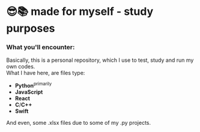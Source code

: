 # 😎📚 made for myself - study purposes
### What you'll encounter:  
Basically, this is a personal repository, which I use to test, study and run my own codes.  
What I have here, are files type:
- **Python**<sup>primarily</sup>
- **JavaScript**
- **React**
- **C**/**C++**
- **Swift**

And even, some .xlsx files due to some of my .py projects.
